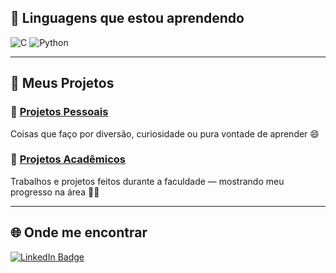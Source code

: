 ## 🧠 Linguagens que estou aprendendo
![C](https://img.shields.io/badge/c-%2300599C.svg?style=for-the-badge&logo=c&logoColor=white)
![Python](https://img.shields.io/badge/python-3670A0?style=for-the-badge&logo=python&logoColor=ffdd54)

---

## 📂 Meus Projetos

### 🔹 [Projetos Pessoais](https://github.com/SborzL/SborzL/pessoal)
Coisas que faço por diversão, curiosidade ou pura vontade de aprender 😄

### 🔹 [Projetos Acadêmicos](https://github.com/SborzL/SborzL/academicos)
Trabalhos e projetos feitos durante a faculdade — mostrando meu progresso na área 👨‍💻

---

## 🌐 Onde me encontrar

<div id="badges">
  <a href="https://www.linkedin.com/in/luís-andré-correia-sborz-87aba6246">
    <img src="https://img.shields.io/badge/LinkedIn-blue?style=for-the-badge&logo=linkedin&logoColor=white" alt="LinkedIn Badge"/>
  </a>
</div>
